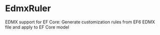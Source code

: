# EdmxRuler
EDMX support for EF Core: Generate customization rules from EF6 EDMX file and apply to EF Core model
